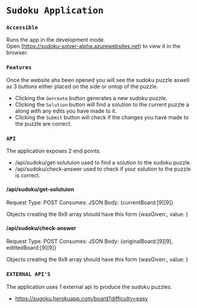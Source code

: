 # `Sudoku Application`

### `Accessible`

Runs the app in the development mode.<br />
Open [https://sudoku-solver-alpha.azurewebsites.net) to view it in the browser.


### `Features`

Once the website ahs been opened you will see the sudoku puzzle aswell as 3 buttons either placed on the side or ontop of the puzzle.

- Clicking the `Genreate` button generates a new sudoku puzzle.
- Clicking the `Solution` button will find a solution to the current puzzle a along with any edits you have made to it.
- Clicking the `Submit` button will check if the changes you have made to the puzzle are correct.


### `API`

The application exposes 2 end points.

- /api/sudoku/get-solutuion used to find a solution to the sudoku puzzle.
- /api/sudoku/check-answer used to check if your solution to the puzzle is correct.

#### /api/sudoku/get-solutuion

Request Type: POST
Consumes: JSON
Body: {currentBoard:[9][9]}

Objects creating the 9x9 array should have this form {wasGiven:<bool>, value: <int>}

#### /api/sudoku/check-answer

Request Type: POST
Consumes: JSON
Body: {originalBoard:[9][9], edittedBoard:[9][9]}

Objects creating the 9x9 array should have this form {wasGiven:<bool>, value: <int>}

### `EXTERNAL API'S`

The application uses 1 external api to produce the sudoku puzzles.

- https://sugoku.herokuapp.com/board?difficulty=easy
